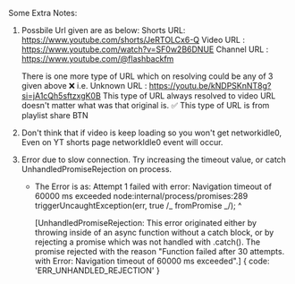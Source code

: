 Some Extra Notes:

1. Possbile Url given are as below:
   Shorts URL: https://www.youtube.com/shorts/JeRTOLCx6-Q
   Video URL : https://www.youtube.com/watch?v=SF0w2B6DNUE
   Channel URL : https://www.youtube.com/@flashbackfm

   There is one more type of URL which on resolving could be any of 3 given above ❌
   i.e. Unknown URL : https://youtu.be/kNDPSKnNT8g?si=jA1cQh5sftzxgK0B
   This type of URL always resolved to video URL doesn't matter what was that original is. ✅
   This type of URL is from playlist share BTN

2. Don't think that if video is keep loading so you won't get networkidle0, Even on YT shorts page networkIdle0 event will occur.
   <!-- // Wait for network idle and document load state in parallel -->
   <!-- await Promise.all([
            page.waitForNetworkIdle({ idleTime: 500, timeout: 30000 }),
            page.waitForFunction(() => document.readyState === "complete", {
            timeout: 30000,
          }),
        ]); -->

3. Error due to slow connection. Try increasing the timeout value, or catch UnhandledPromiseRejection on process.

   - The Error is as:
     Attempt 1 failed with error: Navigation timeout of 60000 ms exceeded
     node:internal/process/promises:289
     triggerUncaughtException(err, true /_ fromPromise _/);
     ^

     [UnhandledPromiseRejection: This error originated either by throwing inside of an async function without a catch block, or by rejecting a promise which was not handled with .catch(). The promise rejected with the reason "Function failed after 30 attempts. with Error: Navigation timeout of 60000 ms exceeded".] {
     code: 'ERR_UNHANDLED_REJECTION'
     }
